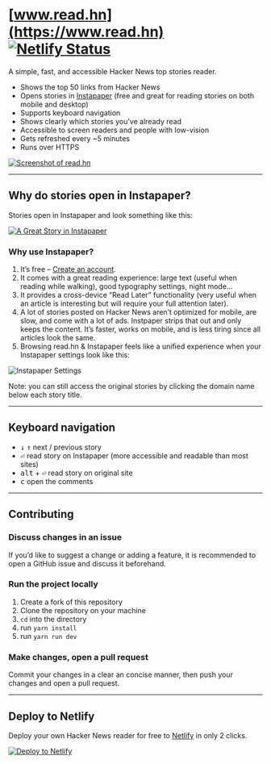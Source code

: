 # [www.read.hn](https://www.read.hn) [![Netlify Status](https://api.netlify.com/api/v1/badges/83249684-7769-4462-8076-4b209d7e8b85/deploy-status)](https://app.netlify.com/sites/readhn/deploys)

A simple, fast, and accessible Hacker News top stories reader.

- Shows the top 50 links from Hacker News
- Opens stories in [Instapaper](https://www.instapaper.com/) (free and great for reading stories on both mobile and desktop)
- Supports keyboard navigation
- Shows clearly which stories you've already read
- Accessible to screen readers and people with low-vision
- Gets refreshed every ~5 minutes
- Runs over HTTPS

[![Screenshot of read.hn](https://cloud.githubusercontent.com/assets/85783/24538324/47eb078e-159d-11e7-970a-906cd742a939.png)](https://www.read.hn)

---

## Why do stories open in Instapaper?

Stories open in Instapaper and look something like this:

[![A Great Story in Instapaper](https://cloud.githubusercontent.com/assets/85783/24538317/3d9b3b82-159d-11e7-914b-31e370a0af6b.png)](https://www.instapaper.com/text?u=https%3A%2F%2Fwww.nytimes.com%2F2017%2F03%2F29%2Fbusiness%2Fwestinghouse-toshiba-nuclear-bankruptcy.html)

### Why use Instapaper?

1. It’s free – [Create an account](https://www.instapaper.com).
1. It comes with a great reading experience: large text (useful when reading while walking), good typography settings, night mode…
1. It provides a cross-device “Read Later” functionality (very useful when an article is interesting but will require your full attention later).
1. A lot of stories posted on Hacker News aren’t optimized for mobile, are slow, and come with a lot of ads. Instpaper strips that out and only keeps the content. It’s faster, works on mobile, and is less tiring since all articles look the same.
1. Browsing read.hn & Instapaper feels like a unified experience when your Instapaper settings look like this:

![Instapaper Settings](https://cloud.githubusercontent.com/assets/85783/24484000/b6bfba62-14b0-11e7-8865-afcf40aa44c5.png)

Note: you can still access the original stories by clicking the domain name below each story title.

---

## Keyboard navigation

- <kbd>↓</kbd> <kbd>↑</kbd> next / previous story
- <kbd>⏎</kbd> read story on Instapaper (more accessible and readable than most sites)
- <kbd>alt</kbd> + <kbd>⏎</kbd> read story on original site
- <kbd>c</kbd> open the comments

---

## Contributing

### Discuss changes in an issue

If you’d like to suggest a change or adding a feature, it is recommended to open a GitHub issue and discuss it beforehand.

### Run the project locally

1. Create a fork of this repository
1. Clone the repository on your machine
1. `cd` into the directory
1. run `yarn install`
1. run `yarn run dev`

### Make changes, open a pull request

Commit your changes in a clear an concise manner, then push your changes and open a pull request.

---

## Deploy to Netlify

Deploy your own Hacker News reader for free to [Netlify](https://www.netlify.com) in only 2 clicks.

[![Deploy to Netlify](https://www.netlify.com/img/deploy/button.svg)](https://app.netlify.com/start/deploy?repository=https://github.com/kaelig/readhn-v2)
